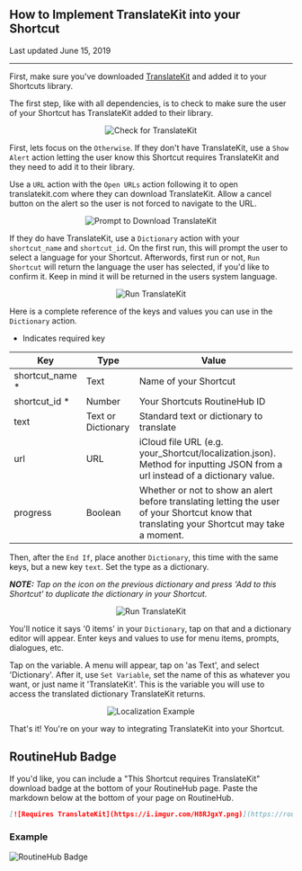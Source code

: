 ## How to Implement TranslateKit into your Shortcut

Last updated June 15, 2019

---

First, make sure you've downloaded [TranslateKit](https://routinehub.co/Shortcut/2691) and added it to your Shortcuts library.

The first step, like with all dependencies, is to check to make sure the user of your Shortcut has TranslateKit added to their library.


<p align=center>
  <img src="assets/1.jpg" alt="Check for TranslateKit" loading=lazy/>
</p>

First, lets focus on the `Otherwise`. If they don't have TranslateKit, use a `Show Alert` action letting the user know this Shortcut requires TranslateKit and they need to add it to their library.

Use a `URL` action with the `Open URLs` action following it to open translatekit.com where they can download TranslateKit. Allow a cancel button on the alert so the user is not forced to navigate to the URL.

<p align=center>
  <img src="assets/2.jpg" alt="Prompt to Download TranslateKit" loading=lazy/>
</p>

If they do have TranslateKit, use a `Dictionary` action with your `shortcut_name` and `shortcut_id`. On the first run, this will prompt the user to select a language for your Shortcut. Afterwords, first run or not, `Run Shortcut` will return the language the user has selected, if you'd like to confirm it. Keep in mind it will be returned in the users system language.

<p align=center>
  <img src="assets/3.jpg" alt="Run TranslateKit" loading=lazy/>
</p>

Here is a complete reference of the keys and values you can use in the `Dictionary` action.
* Indicates required key

<table class="dictionary-table">
<thead>
  <tr>
    <th>Key</th>
    <th>Type</th>
    <th>Value</th>
  </tr>
</thead>
<tbody>
  <tr>
    <td>shortcut_name <span class="red">*</span></td>
    <td>Text</td>
    <td>Name of your Shortcut</td>
  </tr>
  <tr>
    <td>shortcut_id <span class="red">*</span></td>
    <td>Number</td>
    <td>Your Shortcuts RoutineHub ID</td>
  </tr>
  <tr>
    <td>text</td>
    <td>Text or Dictionary</td>
    <td>Standard text or dictionary to translate</td>
  </tr>
  <tr>
    <td>url</td>
    <td>URL</td>
    <td>iCloud file URL (e.g. your_Shortcut/localization.json). Method for inputting JSON from a url instead of a dictionary value.</td>
  </tr>
  <tr>
    <td>progress</td>
    <td>Boolean</td>
    <td>Whether or not to show an alert before translating letting the user of your Shortcut know that translating your Shortcut may take a moment.</td>
  </tr>
</tbody>
</table>

Then, after the `End If`, place another `Dictionary`, this time with the same keys, but a new key `text`. Set the type as a dictionary.

***NOTE:** Tap on the icon on the previous dictionary and press 'Add to this Shortcut' to duplicate the dictionary in your Shortcut.*

<p align=center>
  <img src="assets/4.jpg" alt="Run TranslateKit" loading=lazy/>
</p>

You'll notice it says '0 items' in your `Dictionary`, tap on that and a dictionary editor will appear. Enter keys and values to use for menu items, prompts, dialogues, etc.

Tap on the variable. A menu will appear, tap on 'as Text', and select 'Dictionary'. After it, use `Set Variable`, set the name of this as whatever you want, or just name it 'TranslateKit'. This is the variable you will use to access the translated dictionary TranslateKit returns.

<p align=center>
  <img src="assets/5.jpg" alt="Localization Example" loading=lazy/>
</p>

That's it! You're on your way to integrating TranslateKit into your Shortcut.

## RoutineHub Badge

If you'd like, you can include a "This Shortcut requires TranslateKit" download badge at the bottom of your RoutineHub page. Paste the markdown below at the bottom of your page on RoutineHub.

```markdown
[![Requires TranslateKit](https://i.imgur.com/H8RJgxY.png)](https://routinehub.co/shortcut/2691)
```

### Example

![RoutineHub Badge](https://i.imgur.com/H8RJgxY.png)
